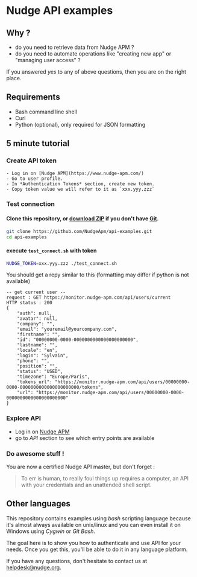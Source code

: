 # Nudge API examples

## Why ?

- do you need to retrieve data from Nudge APM ?
- do you need to automate operations like "creating new app" or "managing user access" ?

If you answered *yes* to any of above questions, then you are on the right place.

## Requirements

- Bash command line shell
- Curl
- Python (optional), only required for JSON formatting

## 5 minute tutorial

### Create API token

	- Log in on [Nudge APM](https://www.nudge-apm.com/)
	- Go to user profile.
	- In *Authentication Tokens* section, create new token.
	- Copy token value we will refer to it as `xxx.yyy.zzz`

### Test connection

#### Clone this repository, or [download ZIP](https://github.com/NudgeApm/api-examples/archive/master.zip) if you don't have [Git](https://git-scm.com/).
```bash
git clone https://github.com/NudgeApm/api-examples.git
cd api-examples
```

#### execute `test_connect.sh` with token
```bash
NUDGE_TOKEN=xxx.yyy.zzz ./test_connect.sh
```

You should get a repy similar to this (formatting may differ if python is not available)
```
-- get current user --
request : GET https://monitor.nudge-apm.com/api/users/current
HTTP status : 200
{
	"auth": null,
	"avatar": null,
	"company": "",
	"email": "youremail@yourcompany.com",
	"firstname": "",
	"id": "00000000-0000-0000000000000000000000",
	"lastname": "",
	"locale": "en",
	"login": "Sylvain",
	"phone": "",
	"position": "",
	"status": "USED",
	"timezone": "Europe/Paris",
	"tokens_url": "https://monitor.nudge-apm.com/api/users/00000000-0000-0000000000000000000000/tokens",
	"url": "https://monitor.nudge-apm.com/api/users/00000000-0000-0000000000000000000000"
}

```

### Explore API

- Log in on [Nudge APM](https://www.nudge-apm.com/)
- go to *API* section to see which entry points are available

### Do awesome stuff !

You are now a certified Nudge API master, but don't forget :

> To err is human, to really foul things up requires a computer,
> an API with your credentials and an unattended shell script.

## Other languages

This repository contains examples using *bash* scripting language because it's almost always available on unix/linux
and you can even install it on Windows using *Cygwin* or *Git Bash*.

The goal here is to show you how to authenticate and use API for your needs. Once you get this, you'll be able to
do it in any language platform.

If you have any questions, don't hesitate to contact us at helpdesk@nudge.org.
